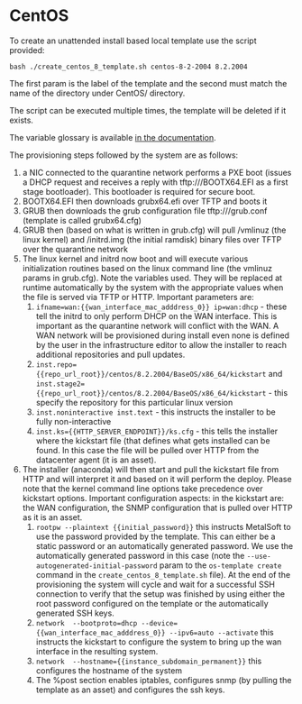 # CentOS
To create an unattended install based local template use the script provided:

```
bash ./create_centos_8_template.sh centos-8-2-2004 8.2.2004
```

The first param is the label of the template and the second must match the name of the directory under CentOS/ directory.

The script can be executed multiple times, the template will be deleted if it exists.

The variable glossary is available [in the documentation](https://docs.metalsoft.io/en/latest/guides/os_template_variable_glossary.html).

The provisioning steps followed by the system are as follows:
1. a NIC connected to the quarantine network performs a PXE boot (issues a DHCP request and receives a reply with tftp:///BOOTX64.EFI as a first stage bootloader). This bootloader is required for secure boot.
2. BOOTX64.EFI then downloads grubx64.efi over TFTP and boots it
3. GRUB then downloads the grub configuration file tftp:///grub.conf (template is called grubx64.cfg)
4. GRUB then (based on what is written in grub.cfg) will pull /vmlinuz (the linux kernel) and /initrd.img (the initial ramdisk) binary files over TFTP over the quarantine network
5. The linux kernel and initrd now boot and will execute various initialization routines based on the linux command line (the vmlinuz params in grub.cfg). Note the variables used. They will be replaced at runtime automatically by the system with the appropriate values when the file is served via TFTP or HTTP. Important parameters are:
    1. `ifname=wan:{{wan_interface_mac_adddress_0}} ip=wan:dhcp` - these tell the initrd to only perform DHCP on the WAN interface. This is important as the quarantine network will conflict with the WAN.  A WAN network will be provisioned during install even none is defined by the user in the infrastructure editor to allow the installer to reach additional repositories and pull updates.
    2. `inst.repo={{repo_url_root}}/centos/8.2.2004/BaseOS/x86_64/kickstart` and `inst.stage2={{repo_url_root}}/centos/8.2.2004/BaseOS/x86_64/kickstart` - this specify the repository for this particular linux version
    3. `inst.noninteractive inst.text` - this instructs the installer to be fully non-interactive
    4. `inst.ks={{HTTP_SERVER_ENDPOINT}}/ks.cfg` - this tells the installer where the kickstart file (that defines what gets installed can be found. In this case the file will be pulled over HTTP from the datacenter agent (it is an asset). 
6. The installer (anaconda) will then start and pull the kickstart file from HTTP and will interpret it and based on it will perform the deploy. Please note that the kernel command line options take precedence over kickstart options. Important configuration aspects: in the kickstart are:
 the WAN configuration, the SNMP configuration that is pulled over HTTP as it is an asset.
    1. `rootpw --plaintext {{initial_password}}` this instructs MetalSoft to use the password provided by the template. This can either be a static password or an automatically generated password. We use the automatically generated password in this case (note the `--use-autogenerated-initial-password` param to the `os-template create` command in the `create_centos_8_template.sh` file).  At the end of the provisioning the system will cycle and wait for a successful SSH connection to verify that the setup was finished by using either the root password configured on the template or the automatically generated SSH keys.
    2. `network  --bootproto=dhcp --device={{wan_interface_mac_adddress_0}} --ipv6=auto --activate` this instructs the kickstart to configure the system to bring up the wan interface in the resulting system.
    3. `network  --hostname={{instance_subdomain_permanent}}` this configures the hostname of the system
    4. The %post section enables iptables, configures snmp (by pulling the template as an asset) and configures the ssh keys.



